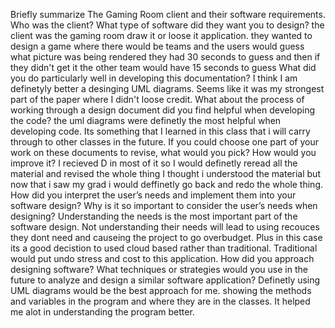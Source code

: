 Briefly summarize The Gaming Room client and their software requirements. Who was the client? What type of software did they want you to design? the client was the gaming room draw it or loose it application. they wanted to design a game where there would be teams and the users would guess what picture was being rendered they had 30 seconds to guess and then if they didn't get it the other team would have 15 seconds to guess 
What did you do particularly well in developing this documentation? I think I am definetyly better a desinging UML diagrams. Seems like it was my strongest part of the paper where I didn't loose credit.
What about the process of working through a design document did you find helpful when developing the code? the uml diagrams were definetly the most helpful when developing code. Its something that I learned in this class that i will carry through to other classes in the future.
If you could choose one part of your work on these documents to revise, what would you pick? How would you improve it? I recieved D in most of it so I would definetly reread all the material and revised the whole thing I thought i understood the material but now that i saw my grad i would deffinetly go back and redo the whole thing.
How did you interpret the user’s needs and implement them into your software design? Why is it so important to consider the user’s needs when designing? Understanding the needs is the most important part of the software design. Not understanding their needs will lead to using recouces they dont need and causeing the project to go overbudget. Plus in this case its a good decistion to used cloud based rather than traditional. Traditional would put undo stress and cost to this application.
How did you approach designing software? What techniques or strategies would you use in the future to analyze and design a similar software application? Definetly using UML diagrams would be the best approach for me. showing the methods and variables in the program and where they are in the classes. It helped me alot in understanding the program better. 
